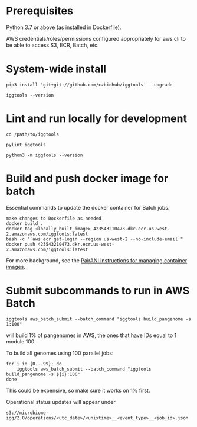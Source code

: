 # Prerequisites

Python 3.7 or above (as installed in Dockerfile).

AWS credentials/roles/permissions configured appropriately for aws cli to be able to access S3, ECR, Batch, etc.


# System-wide install

```
pip3 install 'git+git://github.com/czbiohub/iggtools' --upgrade

iggtools --version
```

# Lint and run locally for development

```
cd /path/to/iggtools

pylint iggtools

python3 -m iggtools --version
```

# Build and push docker image for batch

Essential commands to update the docker container for Batch jobs.

```
make changes to Dockerfile as needed
docker build .
docker tag <locally_built_image> 423543210473.dkr.ecr.us-west-2.amazonaws.com/iggtools:latest
bash -c "`aws ecr get-login --region us-west-2 --no-include-email`"
docker push 423543210473.dkr.ecr.us-west-2.amazonaws.com/iggtools:latest
```

For more background, see the [PairANI instructions for managing container images](https://github.com/czbiohub/pairani/wiki#managing-container-images).


# Submit subcommands to run in AWS Batch

```
iggtools aws_batch_submit --batch_command "iggtools build_pangenome -s 1:100"
```
will build 1% of pangenomes in AWS, the ones that have IDs equal to 1 module 100.

To build all genomes using 100 parallel jobs:
```
for i in {0...99}; do
    iggtools aws_batch_submit --batch_command "iggtools build_pangenome -s ${i}:100"
done
```
This could be expensive, so make sure it works on 1% first.

Operational status updates will appear under 
```
s3://microbiome-igg/2.0/operations/<utc_date>/<unixtime>__<event_type>__<job_id>.json
```
